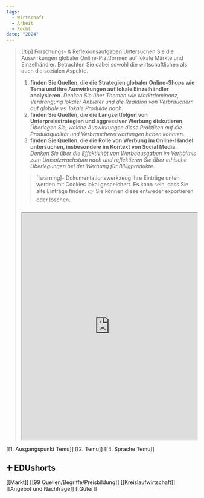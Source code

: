 ```yaml
---
tags:
  - Wirtschaft
  - Arbeit
  - Recht
date: "2024"
---
```

>[!tip] Forschungs- & Reflexionsaufgaben
>Untersuchen Sie die Auswirkungen globaler Online-Plattformen auf lokale Märkte und Einzelhändler. Betrachten Sie dabei sowohl die wirtschaftlichen als auch die sozialen Aspekte.
>1. **finden Sie Quellen, die die Strategien globaler Online-Shops wie Temu und ihre Auswirkungen auf lokale Einzelhändler analysieren**. *Denken Sie über Themen wie Marktdominanz, Verdrängung lokaler Anbieter und die Reaktion von Verbrauchern auf globale vs. lokale Produkte nach*.
>2. **finden Sie Quellen, die die Langzeitfolgen von Unterpreisstrategien und aggressiver Werbung diskutieren**. *Überlegen Sie, welche Auswirkungen diese Praktiken auf die Produktqualität und Verbrauchererwartungen haben könnten*.
>3. **finden Sie Quellen, die die Rolle von Werbung im Online-Handel untersuchen, insbesondere im Kontext von Social Media**. *Denken Sie über die Effektivität von Werbeausgaben im Verhältnis zum Umsatzwachstum nach und reflektieren Sie über ethische Überlegungen bei der Werbung für Billigprodukte*.
>   
>>[!warning]- Dokumentationswerkzeug 
>Ihre Einträge unten werden mit Cookies lokal gespeichert. Es kann sein, dass Sie alte Einträge finden. 
>👉 Sie können diese entweder exportieren oder löschen.
>#####
><iframe width="100%" height="600" src="https://app.Lumi.education/run/nYkJQz" allowfullscreen allow="geolocation *; autoplay; encrypted-media"></iframe>


[[1. Ausgangspunkt Temu]]
[[2. Temu]]
[[4. Sprache Temu]]

## ➕ EDUshorts
[[Markt]]
[[99 Quellen/Begriffe/Preisbildung]]
[[Kreislaufwirtschaft]]
[[Angebot und Nachfrage]]
[[Güter]]